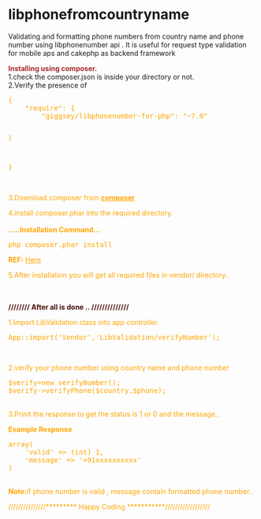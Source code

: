 libphonefromcountryname
=======================

Validating and formatting phone numbers from country name and phone number using libphonenumber api . It is useful for request type validation for mobile aps and cakephp as backend framework
<br>

<b style="color:brown">Installing using composer.</b> <br>
1.check the composer.json is inside your directory or not.<br>
2.Verify the presence of <br>
<div style="color:#FFA500">
<pre style="color:orange">{
    "require": {
        "giggsey/libphonenumber-for-php": "~7.0"

    }
}
</pre>
<div>
<br>
3.Download composer from  <b><a style="color:#FFA500" href="https://getcomposer.org/">composer </a></b><br>

4.install composer.phar into the required directory.<br><br>
<b>.....Installation Command...</b>
<pre>php composer.phar install</pre>
<b>REF:</b> <a style="color:#FFA500" href="https://getcomposer.org/doc/00-intro.md#using-composer">Here </a>

5.After installation you will get all required files in vendor/ directory..



<br><br>
<b style="color:#470e07">////////   After all is done .. //////////////</b><br>

1.Import LibValidation class into app controller.<br>

<pre>App::import('Vendor','LibValidation/verifyNumber');</pre><br>

2.verify your phone number using country name and phone number <br>
<pre>
$verify=new verifyNumber();
$verify->verifyPhone($country,$phone);</pre>

<br>
3.Prinit the response to get the status is 1 or 0 and the message..<br>

<b>Example Response</b>
<pre>
array(
	'valid' => (int) 1,
	'message' => '+91xxxxxxxxxx'
)
</pre>
<br>
<b>Note:</b>if phone number is valid , message contain formatted phone number..


///////////////*********  Happy Coding   ***********//////////////////
